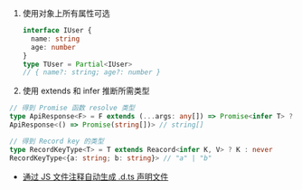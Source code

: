 1. 使用对象上所有属性可选

   ```typescript
   interface IUser {
     name: string
     age: number
   }
   type TUser = Partial<IUser>
   // { name?: string; age?: number }
   ```

2. 使用 extends 和 infer 推断所需类型

  ```typescript
  // 得到 Promise 函数 resolve 类型
  type ApiResponse<F> = F extends (...args: any[]) => Promise<infer T> ? T : never
  ApiResponse<() => Promise(string[])> // string[]

  // 得到 Record key 的类型
  type RecordKeyType<T> = T extends Reacord<infer K, V> ? K : never
  RecordKeyType<{a: string; b: string}> // "a" | "b"
  ```

- [通过 JS 文件注释自动生成 .d.ts 声明文件](https://www.typescriptlang.org/docs/handbook/declaration-files/dts-from-js.html)

